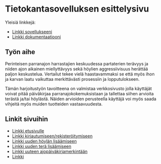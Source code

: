 # Tietokantasovelluksen esittelysivu

Yleisiä linkkejä:

* [Linkki sovellukseeni](https://ttuotila.users.cs.helsinki.fi/tsoha/)
* [Linkki dokumentaatiooni](https://github.com/qzuw/Tsoha-Bootstrap/blob/master/doc/dokumentaatio.pdf)

## Työn aihe

Perinteisen parranajon harrastajien keskuudessa partaterien terävyys ja niiden ajon aikainen miellyttävyys sekä höylien aggressiivisuus 
herättää paljon keskustelua. Vertailut tekee vielä haastavammaksi se että myös ihon ja karvan laatu vaikuttaa merkittävästi prosessiin ja 
lopputulokseen.

Tämän harjoitustyön tavoitteena on valmistaa verkkosivusto jolla käyttäjät voivat pitää päiväkirjaa parranajokokemuksistaan ja tallettaa 
siihen arvioita terästä ja/tai höylästä. Näiden arvioiden perusteella käyttäjä voi myös saada vihjeitä myös muiden tuotteiden vastaavuudesta.

## Linkit sivuihin

* [Linkki etusivulle](https://ttuotila.users.cs.helsinki.fi/tsoha/etusivu)
* [Linkki kirjautumiseen/rekisteröitymiseen](https://ttuotila.users.cs.helsinki.fi/tsoha/kirjaudu)
* [Linkki uuden höylän lisäämiseen](https://ttuotila.users.cs.helsinki.fi/tsoha/uusi_hoyla)
* [Linkki uuden terä lisäämiseen](https://ttuotila.users.cs.helsinki.fi/tsoha/uusi_tera)
* [Linkki uuteen ajopäiväkirjamerkintään](https://ttuotila.users.cs.helsinki.fi/tsoha/uusi_ajopaivakirja)
* [Linkki ](https://ttuotila.users.cs.helsinki.fi/tsoha/)

